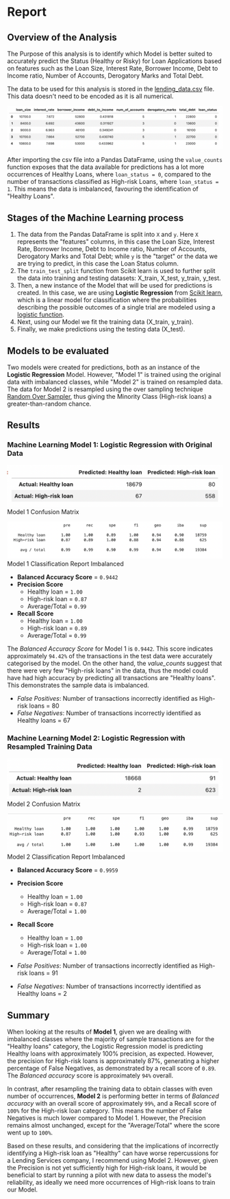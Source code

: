 # Report

## Overview of the Analysis

The Purpose of this analysis is to identify which Model is better suited to accurately predict the Status (Healthy 
or Risky) for Loan Applications based on features such as the Loan Size, Interest Rate, Borrower Income, Debt to Income 
ratio, Number of Accounts, Derogatory Marks and Total Debt.

The data to be used for this analysis is stored in the [lending_data.csv](Resources/lending_data.csv) file. This data 
doesn't need to be encoded as it is all numerical.

![Lending Data](Images/Lending_data_sample.png)

After importing the csv file into a Pandas DataFrame, using the `value_counts` function exposes that the data available 
for predictions has a lot more occurrences of Healthy Loans, where `loan_status = 0`, compared to the number of 
transactions classified as High-risk Loans, where `loan_status = 1`. This means the data is imbalanced, favouring the 
identification of "Healthy Loans".

## Stages of the Machine Learning process
1. The data from the Pandas DataFrame is split into `X` and `y`. Here `X` represents the "features" columns, in this 
case the Loan Size, Interest Rate, Borrower Income, Debt to Income ratio, Number of Accounts, Derogatory Marks and Total 
Debt; while `y` is the "target" or the data we are trying to predict, in this case the Loan Status column.
2. The `train_test_split` function from Scikit learn is used to further split the data into training and testing datasets:
X_train, X_test, y_train, y_test.
3. Then, a new instance of the Model that will be used for predictions is created. In this case, we are using **Logistic 
Regression** from [Scikit learn](https://scikit-learn.org/stable/modules/linear_model.html#logistic-regression), which is 
a linear model for classification where the probabilities describing the possible outcomes of a single trial are modeled 
using a [logistic function](https://en.wikipedia.org/wiki/Logistic_function).
4. Next, using our Model we fit the training data (X_train, y_train).
5. Finally, we make predictions using the testing data (X_test).

## Models to be evaluated
Two models were created for predictions, both as an instance of the **Logistic Regression** Model. However, "Model 1" is
trained using the original data with imbalanced classes, while "Model 2" is trained on resampled data. The data for Model
2 is resampled using the over sampling technique [Random Over Sampler](https://imbalanced-learn.org/stable/references/generated/imblearn.over_sampling.RandomOverSampler.html), 
thus giving the Minority Class (High-risk loans) a greater-than-random chance.

## Results

### Machine Learning Model 1: Logistic Regression with Original Data

![Model1_confusion_matrix](Images/Model1_confusion_matrix.png)
Model 1 Confusion Matrix

![Model1_classification_report_imbalanced](Images/Model1_classification_report_imbalanced.png)
Model 1 Classification Report Imbalanced

* **Balanced Accuracy Score** = `0.9442`
* **Precision Score** 
  * Healthy loan = `1.00`
  * High-risk loan = `0.87`
  * Average/Total = `0.99`
* **Recall Score** 
  * Healthy loan = `1.00`
  * High-risk loan = `0.89`
  * Average/Total = `0.99`

The *Balanced Accuracy Score* for Model 1 is `0.9442`. This score indicates approximately `94.42%` of the transactions 
in the test data were accurately categorised by the model. On the other hand, the *value_counts* suggest that there 
were very few "High-risk loans" in the data, thus the model could have had high accuracy by predicting all transactions 
are "Healthy loans". This demonstrates the sample data is imbalanced.

* *False Positives*: Number of transactions incorrectly identified as High-risk loans = 80
* *False Negatives*: Number of transactions incorrectly identified as Healthy loans = 67


### Machine Learning Model 2: Logistic Regression with Resampled Training Data

![Model2_confusion_matrix](Images/Model2_confusion_matrix.png)
Model 2 Confusion Matrix

![Model2_classification_report_imbalanced](Images/Model2_classification_report_imbalanced.png)
Model 2 Classification Report Imbalanced

* **Balanced Accuracy Score** = `0.9959`
* **Precision Score** 
  * Healthy loan = `1.00`
  * High-risk loan = `0.87`
  * Average/Total = `1.00`
* **Recall Score** 
  * Healthy loan = `1.00`
  * High-risk loan = `1.00`
  * Average/Total = `1.00`

* *False Positives*: Number of transactions incorrectly identified as High-risk loans = 91
* *False Negatives*: Number of transactions incorrectly identified as Healthy loans = 2

## Summary

When looking at the results of **Model 1**, given we are dealing with imbalanced classes where the majority of sample 
transactions are for the "Healthy loans" category, the Logistic Regression model is predicting Healthy loans with 
approximately 100% precision, as expected. However, the precision for High-risk loans is approximately 87%, generating a 
higher percentage of False Negatives, as demonstrated by a recall score of `0.89`. The *Balanced accuracy* score is 
approximately `94%` overall.

In contrast, after resampling the training data to obtain classes with even number of occurrences, **Model 2** is performing
better in terms of *Balanced accuracy* with an overall score of approximately `99%`, and a Recall score of `100%` for the
High-risk loan category. This means the number of False Negatives is much lower compared to Model 1. However, the Precision
remains almost unchanged, except for the "Average/Total" where the score went up to `100%`.

Based on these results, and considering that the implications of incorrectly identifying a High-risk loan as "Healthy" 
can have worse repercussions for a Lending Services company, I recommend using Model 2. However, given the Precision is
not yet sufficiently high for High-risk loans, it would be beneficial to start by running a pilot with new data to 
assess the model's reliability, as ideally we need more occurrences of High-risk loans to train our Model.